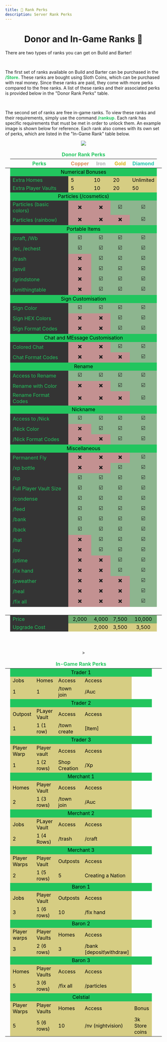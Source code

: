 ```yaml
---
title: 👑 Rank Perks
description: Server Rank Perks
---
```



<center><h1><b></b>Donor and In-Game Ranks 👑</b></h1></center>

 There are two types of ranks you can get on Build and Barter!

<br>

The first set of ranks available on Build and Barter can be purchased in the <span style="color:#22c55e;"><b>/Store.</b></span> These ranks are bought using Sloth Coins, which can be purchased with real money. Since these ranks are paid, they come with more perks compared to the free ranks. A list of these ranks and their associated perks is provided below in the "Donor Rank Perks" table.

<br>

The second set of ranks are free in-game ranks. To view these ranks and their requirements, simply use the command <span style="color:#22c55e;"><b>/rankup.</b></span> Each rank has specific requirements that must be met in order to unlock them. An example image is shown below for reference. Each rank also comes with its own set of perks, which are listed in the "In-Game Rank" table below.


<p align="center">
   <img src=/img/Rank_image.png" />


<table>
  <thead>
    <tr>
      <td scope="row" colspan="7" style="color:#22c55e"><center><b>Donor Rank Perks</b></center></td>
    </tr>
    <tr>
      <td></td>
      <th scope="col" style="color:#22c55e">Perks</th>
      <th scope="col" style="color:#dd8b58">Copper</th>
      <th scope="col" style="color:#b2b2b2">Iron</th>
      <th scope="col" style="color:#d8b317">Gold</th>
      <th scope="col" style="color:#22c5ac">Diamond</th>
      <td></td>
    </tr>
  </thead>
  <tbody>
    <tr>
        <td></td>
      <td scope="row" colspan="5" bgcolor="#22c55e" style="color:#000000"><center>Numerical Bonuses</center></td>
      <td></td>
      </tr>
      <tr>
      <td></td>
      <td scope="row" bgcolor="#343434" style="color:#22c55e">Extra Homes</td>
      <td bgcolor="#d6cd83" style="color:#000000">5</td>
      <td bgcolor="#d6cd83" style="color:#000000">10</td>
      <td bgcolor="#d6cd83" style="color:#000000">20</td>
      <td bgcolor="#d6cd83" style="color:#000000">Unlimited</td>
      <td></td>
    </tr>
    <tr>
      <td></td>
      <td scope="row" bgcolor="#343434" style="color:#22c55e">Extra Player Vaults</td>
      <td bgcolor="#d6cd83" style="color:#000000">5</td>
      <td bgcolor="#d6cd83" style="color:#000000">10</td>
      <td bgcolor="#d6cd83" style="color:#000000">20</td>
      <td bgcolor="#d6cd83" style="color:#000000">50</td>
      <td></td>
    <tr>
        <td></td>
      <td scope="row" colspan="5" bgcolor="#22c55e" style="color:#000000"><center>Particles (/cosmetics)</center></td>
      <td></td>
      </tr>
      <tr>
    <tr>
      <td></td>
        <td scope="row" bgcolor="#343434" style="color:#22c55e">Particles (basic colors)</td>
        <td bgcolor="#c39191"><center>✖️</center></td>
        <td bgcolor="#c39191"><center>✖️</center></td>
        <td bgcolor="#8db58f"><center>☑️</center></td>
        <td bgcolor="#8db58f"><center>☑️</center></td>
      <td></td>
    </tr>
    <tr>
      <td></td>
        <td scope="row" bgcolor="#343434" style="color:#22c55e">Particles (rainbow)</td>
        <td bgcolor="#c39191"><center>✖️</center></td>
        <td bgcolor="#c39191"><center>✖️</center></td>
        <td bgcolor="#c39191"><center>✖️</center></td>
        <td bgcolor="#8db58f"><center>☑️</center></td>
      <td></td>
    <tr>
        <td></td>
      <td scope="row" colspan="5" bgcolor="#22c55e" style="color:#000000"><center>Portable Items</center></td>
      <td></td>
      </tr>
      <tr>
    <tr>
      <td></td>
      <td scope="row" bgcolor="#343434" style="color:#22c55e">/craft, /Wb </td>
        <td bgcolor="#8db58f"><center>☑️</center></td>
        <td bgcolor="#8db58f"><center>☑️</center></td>
        <td bgcolor="#8db58f"><center>☑️</center></td>
        <td bgcolor="#8db58f"><center>☑️</center></td>
      <td></td>
    </tr>
    <tr>
      <td></td>
        <td scope="row" bgcolor="#343434" style="color:#22c55e">/ec, /echest</td>
        <td bgcolor="#8db58f"><center>☑️</center></td>
        <td bgcolor="#8db58f"><center>☑️</center></td>
        <td bgcolor="#8db58f"><center>☑️</center></td>
        <td bgcolor="#8db58f"><center>☑️</center></td>
      <td></td>
    </tr>
    <tr>
      <td></td>
        <td scope="row" bgcolor="#343434" style="color:#22c55e">/trash</td>
        <td bgcolor="#c39191"><center>✖️</center></td>
        <td bgcolor="#8db58f"><center>☑️</center></td>
        <td bgcolor="#8db58f"><center>☑️</center></td>
        <td bgcolor="#8db58f"><center>☑️</center></td>
      <td></td>
    </tr>
    <tr>
      <td></td>
        <td scope="row" bgcolor="#343434" style="color:#22c55e">/anvil</td>
        <td bgcolor="#c39191"><center>✖️</center></td>
        <td bgcolor="#8db58f"><center>☑️</center></td>
        <td bgcolor="#8db58f"><center>☑️</center></td>
        <td bgcolor="#8db58f"><center>☑️</center></td>
      <td></td>
    </tr>
    <tr>
      <td></td>
        <td scope="row" bgcolor="#343434" style="color:#22c55e">/grindstone</td>
        <td bgcolor="#c39191"><center>✖️</center></td>
        <td bgcolor="#8db58f"><center>☑️</center></td>
        <td bgcolor="#8db58f"><center>☑️</center></td>
        <td bgcolor="#8db58f"><center>☑️</center></td>
      <td></td>
    </tr>
    <tr>
      <td></td>
        <td scope="row" bgcolor="#343434" style="color:#22c55e">/smithingtable</td>
        <td bgcolor="#c39191"><center>✖️</center></td>
        <td bgcolor="#8db58f"><center>☑️</center></td>
        <td bgcolor="#8db58f"><center>☑️</center></td>
        <td bgcolor="#8db58f"><center>☑️</center></td>
      <td></td>
    <tr>
        <td></td>
      <td scope="row" colspan="5" bgcolor="#22c55e" style="color:#000000"><center>Sign Customisation</center></td>
      <td></td>
      </tr>
      <tr>
    <tr>
      <td></td>
      <td scope="row" bgcolor="#343434" style="color:#22c55e">Sign Color</td>
        <td bgcolor="#8db58f"><center>☑️</center></td>
        <td bgcolor="#8db58f"><center>☑️</center></td>
        <td bgcolor="#8db58f"><center>☑️</center></td>
        <td bgcolor="#8db58f"><center>☑️</center></td>
      <td></td>
    </tr>
    <tr>
      <td></td>
        <td scope="row" bgcolor="#343434" style="color:#22c55e">Sign HEX Colors</td>
        <td bgcolor="#c39191"><center>✖️</center></td>
        <td bgcolor="#c39191"><center>✖️</center></td>
        <td bgcolor="#8db58f"><center>☑️</center></td>
        <td bgcolor="#8db58f"><center>☑️</center></td>
      <td></td>
    </tr>
    <tr>
      <td></td>
      <td scope="row" bgcolor="#343434" style="color:#22c55e">Sign Format Codes</td>
      <td bgcolor="#c39191"><center>✖️</center></td>
      <td bgcolor="#c39191"><center>✖️</center></td>
        <td bgcolor="#8db58f"><center>☑️</center></td>
        <td bgcolor="#8db58f"><center>☑️</center></td>
      <td></td>
    <tr>
        <td></td>
      <td scope="row" colspan="5" bgcolor="#22c55e" style="color:#000000"><center>Chat and MEssage Customisation</center></td>
      <td></td>
      </tr>
      <tr>
    <tr>
      <td></td>
        <td scope="row" bgcolor="#343434" style="color:#22c55e">Colored Chat</td>
        <td bgcolor="#c39191"><center>✖️</center></td>
        <td bgcolor="#c39191"><center>✖️</center></td>
        <td bgcolor="#8db58f"><center>☑️</center></td>
        <td bgcolor="#8db58f"><center>☑️</center></td>
      <td></td>
    </tr>
    <tr>
      <td></td>
        <td scope="row" bgcolor="#343434" style="color:#22c55e">Chat Format Codes</td>
        <td bgcolor="#c39191"><center>✖️</center></td>
        <td bgcolor="#c39191"><center>✖️</center></td>
        <td bgcolor="#c39191"><center>✖️</center></td>
        <td bgcolor="#8db58f"><center>☑️</center></td>
      <td></td>
    <tr>
        <td></td>
        <td scope="row" colspan="5" bgcolor="#22c55e" style="color:#000000"><center>Rename</center></td>
        <td></td>
      </tr>
      <tr>
    <tr>
      <td></td>
      <td scope="row" bgcolor="#343434" style="color:#22c55e">Access to Rename</td>
        <td bgcolor="#8db58f"><center>☑️</center></td>
        <td bgcolor="#8db58f"><center>☑️</center></td>
        <td bgcolor="#8db58f"><center>☑️</center></td>
        <td bgcolor="#8db58f"><center>☑️</center></td>
      <td></td>
    </tr>
    <tr>
      <td></td>
        <td scope="row" bgcolor="#343434" style="color:#22c55e">Rename with Color</td>
        <td bgcolor="#c39191"><center>✖️</center></td>
        <td bgcolor="#c39191"><center>✖️</center></td>
        <td bgcolor="#8db58f"><center>☑️</center></td>
        <td bgcolor="#8db58f"><center>☑️</center></td>
      <td></td>
    </tr>
    <tr>
      <td></td>
        <td scope="row" bgcolor="#343434" style="color:#22c55e">Rename Format Codes</td>
        <td bgcolor="#c39191"><center>✖️</center></td>
        <td bgcolor="#c39191"><center>✖️</center></td>
        <td bgcolor="#c39191"><center>✖️</center></td>
        <td bgcolor="#8db58f"><center>☑️</center></td>
      <td></td>
    <tr>
        <td></td>
        <td scope="row" colspan="5" bgcolor="#22c55e" style="color:#000000"><center>Nickname</center></td>
        <td></td>
      </tr>
      <tr>
    <tr>
      <td></td>
        <td scope="row" bgcolor="#343434" style="color:#22c55e">Access to /Nick</td>
        <td bgcolor="#8db58f"><center>☑️</center></td>
        <td bgcolor="#8db58f"><center>☑️</center></td>
        <td bgcolor="#8db58f"><center>☑️</center></td>
        <td bgcolor="#8db58f"><center>☑️</center></td>
      <td></td>
    </tr>
    <tr>
      <td></td>
        <td scope="row" bgcolor="#343434" style="color:#22c55e">/Nick Color</td>
        <td bgcolor="#c39191"><center>✖️</center></td>
        <td bgcolor="#8db58f"><center>☑️</center></td>
        <td bgcolor="#8db58f"><center>☑️</center></td>
        <td bgcolor="#8db58f"><center>☑️</center></td>
      <td></td>
    </tr>
    <tr>
      <td></td>
        <td scope="row" bgcolor="#343434" style="color:#22c55e">/Nick Format Codes</td>
        <td bgcolor="#c39191"><center>✖️</center></td>
        <td bgcolor="#c39191"><center>✖️</center></td>
        <td bgcolor="#8db58f"><center>☑️</center></td>
        <td bgcolor="#8db58f"><center>☑️</center></td>
      <td></td>
    <tr>
        <td></td>
      <td scope="row" colspan="5" bgcolor="#22c55e" style="color:#000000"><center>Miscellaneous</center></td>
      <td></td>
      </tr>
      <tr>
    <tr>
      <td></td>
        <td scope="row" bgcolor="#343434" style="color:#22c55e">Permanent Fly</td>
        <td bgcolor="#c39191"><center>✖️</center></td>
        <td bgcolor="#c39191"><center>✖️</center></td>
        <td bgcolor="#c39191"><center>✖️</center></td>
        <td bgcolor="#8db58f"><center>☑️</center></td>
      <td></td>
    </tr>
    <tr>
      <td></td>
        <td scope="row" bgcolor="#343434" style="color:#22c55e">/xp bottle</td>
        <td bgcolor="#c39191"><center>✖️</center></td>
        <td bgcolor="#c39191"><center>✖️</center></td>
        <td bgcolor="#8db58f"><center>☑️</center></td>
        <td bgcolor="#8db58f"><center>☑️</center></td>
      <td></td>
    </tr>
    <tr>
      <td></td>
        <td scope="row" bgcolor="#343434" style="color:#22c55e">/xp</td>
        <td bgcolor="#8db58f"><center>☑️</center></td>
        <td bgcolor="#8db58f"><center>☑️</center></td>
        <td bgcolor="#8db58f"><center>☑️</center></td>
        <td bgcolor="#8db58f"><center>☑️</center></td>
      <td></td>
    </tr>
    <tr>
      <td></td>
        <td scope="row" bgcolor="#343434" style="color:#22c55e">Full Player Vault Size</td>
        <td bgcolor="#8db58f"><center>☑️</center></td>
        <td bgcolor="#8db58f"><center>☑️</center></td>
        <td bgcolor="#8db58f"><center>☑️</center></td>
        <td bgcolor="#8db58f"><center>☑️</center></td>
      <td></td>
    </tr>
    <tr>
      <td></td>
        <td scope="row" bgcolor="#343434" style="color:#22c55e">/condense</td>
        <td bgcolor="#8db58f"><center>☑️</center></td>
        <td bgcolor="#8db58f"><center>☑️</center></td>
        <td bgcolor="#8db58f"><center>☑️</center></td>
        <td bgcolor="#8db58f"><center>☑️</center></td>
      <td></td>
    </tr>
    <tr>
      <td></td>
        <td scope="row" bgcolor="#343434" style="color:#22c55e">/feed</td>
        <td bgcolor="#8db58f"><center>☑️</center></td>
        <td bgcolor="#8db58f"><center>☑️</center></td>
        <td bgcolor="#8db58f"><center>☑️</center></td>
        <td bgcolor="#8db58f"><center>☑️</center></td>
      <td></td>
    </tr>
    <tr>
      <td></td>
        <td scope="row" bgcolor="#343434" style="color:#22c55e">/bank</td>
        <td bgcolor="#8db58f"><center>☑️</center></td>
        <td bgcolor="#8db58f"><center>☑️</center></td>
        <td bgcolor="#8db58f"><center>☑️</center></td>
        <td bgcolor="#8db58f"><center>☑️</center></td>
      <td></td>
    </tr>
    <tr>
      <td></td>
        <td scope="row" bgcolor="#343434" style="color:#22c55e">/back</td>
        <td bgcolor="#8db58f"><center>☑️</center></td>
        <td bgcolor="#8db58f"><center>☑️</center></td>
        <td bgcolor="#8db58f"><center>☑️</center></td>
        <td bgcolor="#8db58f"><center>☑️</center></td>
      <td></td>
    </tr>
    <tr>
      <td></td>
        <td scope="row" bgcolor="#343434" style="color:#22c55e">/hat</td>
        <td bgcolor="#c39191"><center>✖️</center></td>
        <td bgcolor="#8db58f"><center>☑️</center></td>
        <td bgcolor="#8db58f"><center>☑️</center></td>
        <td bgcolor="#8db58f"><center>☑️</center></td>
      <td></td>
    </tr>
    <tr>
      <td></td>
        <td scope="row" bgcolor="#343434" style="color:#22c55e">/nv</td>
        <td bgcolor="#c39191"><center>✖️</center></td>
        <td bgcolor="#8db58f"><center>☑️</center></td>
        <td bgcolor="#8db58f"><center>☑️</center></td>
        <td bgcolor="#8db58f"><center>☑️</center></td>
      <td></td>
    </tr>
    <tr>
      <td></td>
        <td scope="row" bgcolor="#343434" style="color:#22c55e">/ptime</td>
        <td bgcolor="#c39191"><center>✖️</center></td>
        <td bgcolor="#c39191"><center>✖️</center></td>
        <td bgcolor="#8db58f"><center>☑️</center></td>
        <td bgcolor="#8db58f"><center>☑️</center></td>
      <td></td>
    </tr>
    <tr>
      <td></td>
        <td scope="row" bgcolor="#343434" style="color:#22c55e">/fix hand</td>
        <td bgcolor="#c39191"><center>✖️</center></td>
        <td bgcolor="#c39191"><center>✖️</center></td>
        <td bgcolor="#8db58f"><center>☑️</center></td>
        <td bgcolor="#8db58f"><center>☑️</center></td>
      <td></td>
    </tr>
    <tr>
      <td></td>
        <td scope="row" bgcolor="#343434" style="color:#22c55e">/pweather</td>
        <td bgcolor="#c39191"><center>✖️</center></td>
        <td bgcolor="#c39191"><center>✖️</center></td>
        <td bgcolor="#c39191"><center>✖️</center></td>
        <td bgcolor="#8db58f"><center>☑️</center></td>
      <td></td>
    </tr>
    <tr>
      <td></td>
      <td scope="row" bgcolor="#343434" style="color:#22c55e">/heal</td>
      <td bgcolor="#c39191"><center>✖️</center></td>
      <td bgcolor="#c39191"><center>✖️</center></td>
      <td bgcolor="#c39191"><center>✖️</center></td>
      <td bgcolor="#8db58f"><center>☑️</td>
      <td></td>
    </tr>
    <tr>
      <td></td>
        <td scope="row" bgcolor="#343434" style="color:#22c55e">/fix all</td>
        <td bgcolor="#c39191"><center>✖️</center></td>
        <td bgcolor="#c39191"><center>✖️</center></td>
        <td bgcolor="#c39191"><center>✖️</center></td>
        <td bgcolor="#8db58f"><center>☑️</center></td>
      <td></td>
    </tr>
    <tr>
      <td scope="row" colspan="7">‎ </td>
    </tr>
  </tbody>
  <tfoot>
    <tr>
      <td></td>
      <td scope="row" bgcolor="#343434" style="color:#22c55e">Price</td>
      <td bgcolor="#70ac70" style="color:#000000"><center>2,000</td>
      <td bgcolor="#70ac70" style="color:#000000"><center>4,000</td>
      <td bgcolor="#70ac70" style="color:#000000"><center>7,500</td>
      <td bgcolor="#70ac70" style="color:#000000"><center>10,000</td>
      <td></td>
    </tr>
    <tr>
      <td></td>
      <td scope="row" bgcolor="#343434" style="color:#22c55e">Upgrade Cost</td>
      <td bgcolor="#d6cd83"></td>
      <td bgcolor="#d6cd83" style="color:#000000"><center>2,000</td>
      <td bgcolor="#d6cd83" style="color:#000000"><center>3,500</td>
      <td bgcolor="#d6cd83" style="color:#000000"><center>3,500</td>
      <td></td>
    </tr>
    <tr>
      <td scope="row" colspan="7">‎ </td>
    </tr>
  </tfoot>
</table>


<br>

<table>
  <thead>
    <tr>
      <td scope="row" colspan="7" style="color:#22c55e"><center><b>In-Game Rank Perks</b></center></td>
    </tr>
    <tr>
    </tr>
  </thead>
  <tbody>
    <tr>
        <td></td>
      <td scope="row" colspan="5" bgcolor="#22c55e" style="color:#000000"><center>Trader 1</center></td>
      <td></td>
      </tr>
      <tr>
      <td></td>
      <td bgcolor="#d6cd83" style="color:#000000">Jobs</td>
      <td bgcolor="#d6cd83" style="color:#000000">Homes</td>
      <td bgcolor="#d6cd83" style="color:#000000">Access</td>
      <td bgcolor="#d6cd83" style="color:#000000">Access</td>
      <td></td>
    </tr>
    <tr>
      <td></td>
      <td bgcolor="#d6cd83" style="color:#000000">1</td>
      <td bgcolor="#d6cd83" style="color:#000000">1</td>
      <td bgcolor="#d6cd83" style="color:#000000">/town join</td>
      <td bgcolor="#d6cd83" style="color:#000000">/Auc</td>>
      <td></td>
     <td></td>
    <tr>
         <tr>
        <td></td>
      <td scope="row" colspan="5" bgcolor="#22c55e" style="color:#000000"><center>Trader 2</center></td>
      <td></td>
      </tr>
      <tr>
      <td></td>
      <td bgcolor="#d6cd83" style="color:#000000">Outpost</td>
      <td bgcolor="#d6cd83" style="color:#000000">PLayer Vault</td>
      <td bgcolor="#d6cd83" style="color:#000000">Access</td>
      <td bgcolor="#d6cd83" style="color:#000000">Access</td>
      <td></td>
    </tr>
    <tr>
      <td></td>
      <td bgcolor="#d6cd83" style="color:#000000">1</td>
      <td bgcolor="#d6cd83" style="color:#000000">1 (1 row)</td>
      <td bgcolor="#d6cd83" style="color:#000000">/town create</td>
      <td bgcolor="#d6cd83" style="color:#000000">[Item]</td>
      <td></td>
     <td></td>
    <tr>
         <tr>
        <td></td>
      <td scope="row" colspan="5" bgcolor="#22c55e" style="color:#000000"><center>Trader 3</center></td>
      <td></td>
      </tr>
      <tr>
      <td></td>
      <td bgcolor="#d6cd83" style="color:#000000">Player Warp</td>
      <td bgcolor="#d6cd83" style="color:#000000">Player vault</td>
      <td bgcolor="#d6cd83" style="color:#000000">Access</td>
      <td bgcolor="#d6cd83" style="color:#000000">Access</td>
      <td></td>
    </tr>
    <tr>
      <td></td>
      <td bgcolor="#d6cd83" style="color:#000000">1</td>
      <td bgcolor="#d6cd83" style="color:#000000">1 (2 rows)</td>
      <td bgcolor="#d6cd83" style="color:#000000">Shop Creation</td>
      <td bgcolor="#d6cd83" style="color:#000000">/Xp</td>
      <td></td>
     <td></td>
    <tr>
         <tr>
        <td></td>
      <td scope="row" colspan="5" bgcolor="#22c55e" style="color:#000000"><center>Merchant 1</center></td>
      <td></td>
      </tr>
      <tr>
      <td></td>
      <td bgcolor="#d6cd83" style="color:#000000">Homes</td>
      <td bgcolor="#d6cd83" style="color:#000000">Player Vault</td>
      <td bgcolor="#d6cd83" style="color:#000000">Access</td>
      <td bgcolor="#d6cd83" style="color:#000000">Access</td>
      <td></td>
    </tr>
    <tr>
      <td></td>
      <td bgcolor="#d6cd83" style="color:#000000">2</td>
      <td bgcolor="#d6cd83" style="color:#000000">1 (3 rows)</td>
      <td bgcolor="#d6cd83" style="color:#000000">/town join</td>
      <td bgcolor="#d6cd83" style="color:#000000">/Auc</td>
      <td></td>
     <td></td>
    <tr>
         <tr>
        <td></td>
      <td scope="row" colspan="5" bgcolor="#22c55e" style="color:#000000"><center>Merchant 2</center></td>
      <td></td>
      </tr>
      <tr>
      <td></td>
      <td bgcolor="#d6cd83" style="color:#000000">Jobs</td>
      <td bgcolor="#d6cd83" style="color:#000000">PLayer Vault</td>
      <td bgcolor="#d6cd83" style="color:#000000">Access</td>
      <td bgcolor="#d6cd83" style="color:#000000">Access</td>
      <td></td>
    </tr>
    <tr>
      <td></td>
      <td bgcolor="#d6cd83" style="color:#000000">2</td>
      <td bgcolor="#d6cd83" style="color:#000000">1 (4 Rows)</td>
      <td bgcolor="#d6cd83" style="color:#000000">/trash</td>
      <td bgcolor="#d6cd83" style="color:#000000">/craft</td>
      <td></td>
     <td></td>
    <tr>
         <tr>
        <td></td>
      <td scope="row" colspan="5" bgcolor="#22c55e" style="color:#000000"><center>Merchant 3</center></td>
      <td></td>
      </tr>
      <tr>
      <td></td>
      <td bgcolor="#d6cd83" style="color:#000000">Player Warps</td>
      <td bgcolor="#d6cd83" style="color:#000000">Player Vault</td>
      <td bgcolor="#d6cd83" style="color:#000000">Outposts</td>
      <td bgcolor="#d6cd83" style="color:#000000">Access</td>
      <td></td>
    </tr>
    <tr>
      <td></td>
      <td bgcolor="#d6cd83" style="color:#000000">2</td>
      <td bgcolor="#d6cd83" style="color:#000000">1 (5 rows)</td>
      <td bgcolor="#d6cd83" style="color:#000000">5</td>
      <td bgcolor="#d6cd83" style="color:#000000">Creating a Nation</td>
      <td></td>
     <td></td>
    <tr>
         <tr>
        <td></td>
      <td scope="row" colspan="5" bgcolor="#22c55e" style="color:#000000"><center>Baron 1</center></td>
      <td></td>
      </tr>
      <tr>
      <td></td>
      <td bgcolor="#d6cd83" style="color:#000000">Jobs</td>
      <td bgcolor="#d6cd83" style="color:#000000">Player Vault</td>
      <td bgcolor="#d6cd83" style="color:#000000">Outposts</td>
      <td bgcolor="#d6cd83" style="color:#000000">Access</td>
      <td></td>
    </tr>
    <tr>
      <td></td>
      <td bgcolor="#d6cd83" style="color:#000000">3</td>
      <td bgcolor="#d6cd83" style="color:#000000">1 (6 rows)</td>
      <td bgcolor="#d6cd83" style="color:#000000">10</td>
      <td bgcolor="#d6cd83" style="color:#000000">/fix hand</td>
      <td></td>
     <td></td>
    <tr>
         <tr>
        <td></td>
      <td scope="row" colspan="5" bgcolor="#22c55e" style="color:#000000"><center>Baron 2</center></td>
      <td></td>
      </tr>
      <tr>
      <td></td>
      <td bgcolor="#d6cd83" style="color:#000000">Player warps</td>
      <td bgcolor="#d6cd83" style="color:#000000">Player Vaults</td>
      <td bgcolor="#d6cd83" style="color:#000000">Homes</td>
      <td bgcolor="#d6cd83" style="color:#000000">Access</td>
      <td></td>
    </tr>
    <tr>
      <td></td>
      <td bgcolor="#d6cd83" style="color:#000000">3</td>
      <td bgcolor="#d6cd83" style="color:#000000">2 (6 rows)</td>
      <td bgcolor="#d6cd83" style="color:#000000">3</td>
      <td bgcolor="#d6cd83" style="color:#000000">/bank [deposit\withdraw]</td>
      <td></td>
     <td></td>
    <tr>
         <tr>
        <td></td>
      <td scope="row" colspan="5" bgcolor="#22c55e" style="color:#000000"><center>Baron 3</center></td>
      <td></td>
      </tr>
      <tr>
      <td></td>
      <td bgcolor="#d6cd83" style="color:#000000">Homes</td>
      <td bgcolor="#d6cd83" style="color:#000000">Player Vaults</td>
      <td bgcolor="#d6cd83" style="color:#000000">Access</td>
      <td bgcolor="#d6cd83" style="color:#000000">Access</td>
      <td></td>
    </tr>
    <tr>
      <td></td>
      <td bgcolor="#d6cd83" style="color:#000000">5</td>
      <td bgcolor="#d6cd83" style="color:#000000">3 (6 rows)</td>
      <td bgcolor="#d6cd83" style="color:#000000">/fix all</td>
      <td bgcolor="#d6cd83" style="color:#000000">/particles</td>
      <td></td>
     <td></td>
    <tr>
         <tr>
        <td></td>
      <td scope="row" colspan="5" bgcolor="#22c55e" style="color:#000000"><center>Celstial</center></td>
      <td></td>
      </tr>
      <tr>
      <td></td>
      <td bgcolor="#d6cd83" style="color:#000000">Player Warps</td>
      <td bgcolor="#d6cd83" style="color:#000000">Player Vaults</td>
      <td bgcolor="#d6cd83" style="color:#000000">Homes</td>
      <td bgcolor="#d6cd83" style="color:#000000">Access</td>
      <td bgcolor="#d6cd83" style="color:#000000">Bonus</td>
      <td></td>
    </tr>
    <tr>
      <td></td>
      <td bgcolor="#d6cd83" style="color:#000000">5</td>
      <td bgcolor="#d6cd83" style="color:#000000">5 (6 rows)</td>
      <td bgcolor="#d6cd83" style="color:#000000">10</td>
      <td bgcolor="#d6cd83" style="color:#000000">/nv (nightvision)</td>
      <td bgcolor="#d6cd83" style="color:#000000">3k Store coins</td>
      <td></td>
     <td></td>
    </tr>
  <tfoot>
    <tr>
      <td scope="row" colspan="7">‎ </td>
    </tr>
  </tfoot>
 </table>
